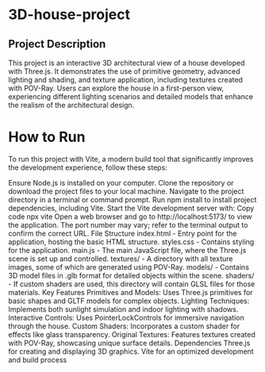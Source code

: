 # 3D-house-project
## Project Description
 This project is an interactive 3D architectural view of a house developed with Three.js. It demonstrates the use of primitive geometry, advanced lighting and shading, and texture application, including textures created with POV-Ray. Users can explore the house in a first-person view, experiencing different lighting scenarios and detailed models that enhance the realism of the architectural design.

# How to Run
To run this project with Vite, a modern build tool that significantly improves the development experience, follow these steps:

Ensure Node.js is installed on your computer.
Clone the repository or download the project files to your local machine.
Navigate to the project directory in a terminal or command prompt.
Run npm install to install project dependencies, including Vite.
Start the Vite development server with:
Copy code
npx vite
Open a web browser and go to http://localhost:5173/ to view the application. The port number may vary; refer to the terminal output to confirm the correct URL.
File Structure
index.html - Entry point for the application, hosting the basic HTML structure.
styles.css - Contains styling for the application.
main.js - The main JavaScript file, where the Three.js scene is set up and controlled.
textures/ - A directory with all texture images, some of which are generated using POV-Ray.
models/ - Contains 3D model files in .glb format for detailed objects within the scene.
shaders/ - If custom shaders are used, this directory will contain GLSL files for those materials.
Key Features
Primitives and Models: Uses Three.js primitives for basic shapes and GLTF models for complex objects.
Lighting Techniques: Implements both sunlight simulation and indoor lighting with shadows.
Interactive Controls: Uses PointerLockControls for immersive navigation through the house.
Custom Shaders: Incorporates a custom shader for effects like glass transparency.
Original Textures: Features textures created with POV-Ray, showcasing unique surface details.
Dependencies
Three.js for creating and displaying 3D graphics.
Vite for an optimized development and build process
